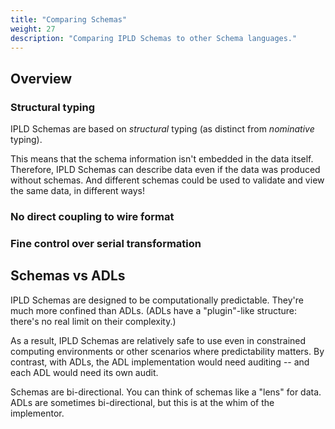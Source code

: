 ```yaml
---
title: "Comparing Schemas"
weight: 27
description: "Comparing IPLD Schemas to other Schema languages."
---
```


## Overview

### Structural typing

IPLD Schemas are based on _structural_ typing (as distinct from _nominative_ typing).

This means that the schema information isn't embedded in the data itself.
Therefore, IPLD Schemas can describe data even if the data was produced without schemas.
And different schemas could be used to validate and view the same data, in different ways!

### No direct coupling to wire format

### Fine control over serial transformation

## Schemas vs ADLs

IPLD Schemas are designed to be computationally predictable.
They're much more confined than ADLs.
(ADLs have a "plugin"-like structure: there's no real limit on their complexity.)

As a result, IPLD Schemas are relatively safe to use even in constrained computing environments
or other scenarios where predictability matters.
By contrast, with ADLs, the ADL implementation would need auditing -- and each ADL would need its own audit.

Schemas are bi-directional.  You can think of schemas like a "lens" for data.
ADLs are sometimes bi-directional, but this is at the whim of the implementor.
